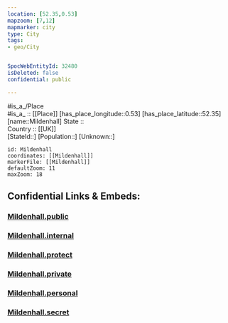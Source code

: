 ```yaml
---
location: [52.35,0.53] 
mapzoom: [7,12] 
mapmarker: city 
type: City
tags:
- geo/City


SpocWebEntityId: 32480
isDeleted: false
confidential: public

---
```

#is_a_/Place  
#is_a_ :: [[Place]] 
[has_place_longitude::0.53] 
[has_place_latitude::52.35] 
[name::Mildenhall] 
State ::  
Country :: [[UK]]  
[StateId::] 
[Population::] 
[Unknown::] 


```leaflet
id: Mildenhall
coordinates: [[Mildenhall]] 
markerFile: [[Mildenhall]] 
defaultZoom: 11 
maxZoom: 18
```


## Confidential Links & Embeds: 

### [Mildenhall.public](/_public/\Earth\Continent\Europe\Europe~North\UK\England\Regions~England\East_of_England\Suffolk\cities~Suffolk\ForestHeath\cities~ForestHeathMildenhall.public.md) 

### [Mildenhall.internal](/_internal/\Earth\Continent\Europe\Europe~North\UK\England\Regions~England\East_of_England\Suffolk\cities~Suffolk\ForestHeath\cities~ForestHeathMildenhall.internal.md) 

### [Mildenhall.protect](/_protect/\Earth\Continent\Europe\Europe~North\UK\England\Regions~England\East_of_England\Suffolk\cities~Suffolk\ForestHeath\cities~ForestHeathMildenhall.protect.md) 

### [Mildenhall.private](/_private/\Earth\Continent\Europe\Europe~North\UK\England\Regions~England\East_of_England\Suffolk\cities~Suffolk\ForestHeath\cities~ForestHeathMildenhall.private.md) 

### [Mildenhall.personal](/_personal/\Earth\Continent\Europe\Europe~North\UK\England\Regions~England\East_of_England\Suffolk\cities~Suffolk\ForestHeath\cities~ForestHeathMildenhall.personal.md) 

### [Mildenhall.secret](/_secret/\Earth\Continent\Europe\Europe~North\UK\England\Regions~England\East_of_England\Suffolk\cities~Suffolk\ForestHeath\cities~ForestHeathMildenhall.secret.md)

